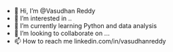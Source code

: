 - 👋 Hi, I’m @Vasudhan Reddy
- 👀 I’m interested in ..
- 🌱 I’m currently learning Python and data analysis
- 💞️ I’m looking to collaborate on ...
- 📫 How to reach me linkedin.com/in/vasudhanreddy

<!---
vasu-56/vasu-56 is a ✨ special ✨ repository because its `README.md` (this file) appears on your GitHub profile.
You can click the Preview link to take a look at your changes.
--->

